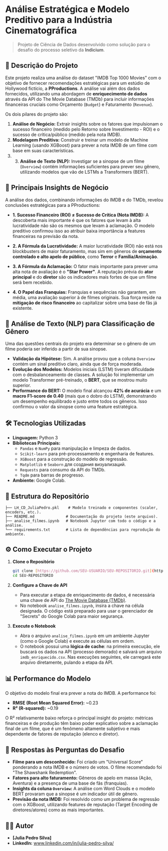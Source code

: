 # Análise Estratégica e Modelo Preditivo para a Indústria Cinematográfica

> Projeto de Ciência de Dados desenvolvido como solução para o desafio do processo seletivo da **Indicium**.

## 📝 Descrição do Projeto

Este projeto realiza uma análise do dataset "IMDB Top 1000 Movies" com o objetivo de fornecer recomendações estratégicas para um estúdio de Hollywood fictício, a **PProductions**. A análise vai além dos dados fornecidos, utilizando uma abordagem de **enriquecimento de dados** através da API do The Movie Database (TMDb) para incluir informações financeiras cruciais como Orçamento (`Budget`) e Faturamento (`Revenue`).

Os dois pilares do projeto são:
1.  **Análise de Negócio:** Extrair insights sobre os fatores que impulsionam o sucesso financeiro (medido pelo Retorno sobre Investimento - ROI) e o sucesso de crítica/público (medido pela nota IMDB).
2.  **Modelagem Preditiva:** Construir e treinar um modelo de Machine Learning (usando XGBoost) para prever a nota IMDB de um filme com base em suas características.
3.  3.  **Análise de Texto (NLP):** Investigar se a sinopse de um filme (`Overview`) contém informações suficientes para prever seu gênero, utilizando modelos que vão de LSTMs a Transformers (BERT).

## 🚀 Principais Insights de Negócio

A análise dos dados, combinando informações do IMDB e do TMDb, revelou conclusões estratégicas para a PProductions:

* **1. Sucesso Financeiro (ROI) ≠ Sucesso de Crítica (Nota IMDB):** A descoberta mais importante é que os fatores que levam à alta lucratividade não são os mesmos que levam à aclamação. O modelo preditivo confirmou isso ao atribuir baixa importância a features financeiras na previsão da nota.

* **2. A Fórmula da Lucratividade:** A maior lucratividade (ROI) não está nos blockbusters de maior faturamento, mas sim em gêneros de **orçamento controlado e alto apelo de público**, como **Terror** e **Família/Animação**.

* **3. A Fórmula da Aclamação:** O fator mais importante para prever uma alta nota de avaliação é o **"Star Power"**. A reputação prévia do **ator principal** e do **diretor** são os indicadores mais fortes de que um filme será bem recebido.

* **4. O Papel das Franquias:** Franquias e sequências não garantem, em média, uma avaliação superior à de filmes originais. Sua força reside na **mitigação de risco financeiro** ao capitalizar sobre uma base de fãs já existente.
 ## 🔬 Análise de Texto (NLP) para Classificação de Gênero

Uma das questões centrais do projeto era determinar se o gênero de um filme poderia ser inferido a partir de sua sinopse.

* **Validação da Hipótese:** Sim. A análise provou que a coluna `Overview` contém um sinal preditivo claro, ainda que de força moderada.
* **Evolução dos Modelos:** Modelos iniciais (LSTM) tiveram dificuldade com o desbalanceamento de classes. A solução foi implementar um modelo Transformer pré-treinado, o **BERT**, que se mostrou muito superior.
* **Performance do BERT:** O modelo final alcançou **42% de acurácia** e um **macro F1-score de 0.40** (mais que o dobro do LSTM), demonstrando um desempenho equilibrado e justo entre todos os gêneros. Isso confirmou o valor da sinopse como uma feature estratégica.

## 🛠️ Tecnologias Utilizadas

* **Linguagem:** Python 3
* **Bibliotecas Principais:**
    * `Pandas` e `NumPy` para manipulação e limpeza de dados.
    * `Scikit-learn` para pré-processamento e engenharia de features.
    * `XGBoost` para a construção do modelo de regressão.
    * `Matplotlib` e `Seaborn` для создания визуализаций.
    * `Requests` para consumo da API do TMDb.
    * `Tqdm` para barras de progresso.
* **Ambiente:** Google Colab.

## 📁 Estrutura do Repositório

```
├── LH_CD_JuliaPedro.pkl    # Modelo treinado e componentes (scaler, encoders, etc.).
├── README.md              # Documentação do projeto (este arquivo).
├── analise_filmes.ipynb   # Notebook Jupyter com todo o código e a análise.
└── requirements.txt       # Lista de dependências para reprodução do ambiente.
```

## ⚙️ Como Executar o Projeto

1.  **Clone o Repositório**
    ```bash
    git clone [https://github.com/SEU-USUARIO/SEU-REPOSITORIO.git](https://github.com/SEU-USUARIO/SEU-REPOSITORIO.git)
    cd SEU-REPOSITORIO
    ```

2.  **Configure a Chave de API**
    * Para executar a etapa de enriquecimento de dados, é necessária uma chave de API do [The Movie Database (TMDb)](https://www.themoviedb.org/settings/api).
    * No notebook `analise_filmes.ipynb`, insira a chave na célula designada. O código está preparado para usar o gerenciador de "Secrets" do Google Colab para maior segurança.

3.  **Execute o Notebook**
    * Abra o arquivo `analise_filmes.ipynb` em um ambiente Jupyter (como o Google Colab) e execute as células em ordem.
    * O notebook possui uma **lógica de cache**: na primeira execução, ele buscará os dados na API (processo demorado) e salvará um arquivo `imdb_enriquecido.csv`. Nas execuções seguintes, ele carregará este arquivo diretamente, pulando a etapa da API.

## 📊 Performance do Modelo

O objetivo do modelo final era prever a nota do IMDB. A performance foi:
* **RMSE (Root Mean Squared Error):** ~0.23
* **R² (R-squared):** ~0.19

O R² relativamente baixo reforça o principal insight do projeto: métricas financeiras e de produção têm baixo poder explicativo sobre a aclamação final de um filme, que é um fenômeno altamente subjetivo e mais dependente de fatores de reputação (elenco e diretor).

## 💬 Respostas às Perguntas do Desafio

- **Filme para um desconhecido:** Foi criado um "Universal Score" ponderando a nota IMDB e o número de votos. O filme recomendado foi "The Shawshank Redemption".
- **Fatores para alto faturamento:** Gêneros de apelo em massa (Ação, Aventura) e a presença de uma base de fãs (franquias).
- **Insights da coluna `Overview`:** A análise com Word Clouds e o modelo BERT provaram que a sinopse é um indicador útil de gênero.
- **Previsão da nota IMDB:** Foi resolvido como um problema de regressão com o XGBoost, utilizando features de reputação (Target Encoding de diretores/atores) como as mais importantes.

## 👨‍💻 Autor
* **[Julia Pedro Silva]**
* **LinkedIn:** www.linkedin.com/in/julia-pedro-silva/

